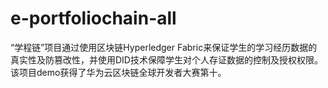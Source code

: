 # e-portfoliochain-all
“学程链”项目通过使用区块链Hyperledger Fabric来保证学生的学习经历数据的真实性及防篡改性，并使用DID技术保障学生对个人存证数据的控制及授权权限。该项目demo获得了华为云区块链全球开发者大赛第十。
